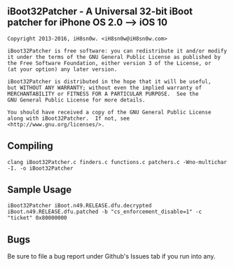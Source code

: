 iBoot32Patcher - A Universal 32-bit iBoot patcher for iPhone OS 2.0 --> iOS 10 
----------------------------------------------------
	Copyright 2013-2016, iH8sn0w. <iH8sn0w@iH8sn0w.com>

	iBoot32Patcher is free software: you can redistribute it and/or modify
	it under the terms of the GNU General Public License as published by
	the Free Software Foundation, either version 3 of the License, or
	(at your option) any later version.

	iBoot32Patcher is distributed in the hope that it will be useful,
	but WITHOUT ANY WARRANTY; without even the implied warranty of
	MERCHANTABILITY or FITNESS FOR A PARTICULAR PURPOSE.  See the
	GNU General Public License for more details.

	You should have received a copy of the GNU General Public License
	along with iBoot32Patcher.  If not, see <http://www.gnu.org/licenses/>.

Compiling
---------------------------------------------------
	clang iBoot32Patcher.c finders.c functions.c patchers.c -Wno-multichar -I. -o iBoot32Patcher

Sample Usage
---------------------------------------------------
	iBoot32Patcher iBoot.n49.RELEASE.dfu.decrypted iBoot.n49.RELEASE.dfu.patched -b "cs_enforcement_disable=1" -c "ticket" 0x80000000

Bugs
---------------------------------------------------
Be sure to file a bug report under Github's Issues tab if you run into any.
